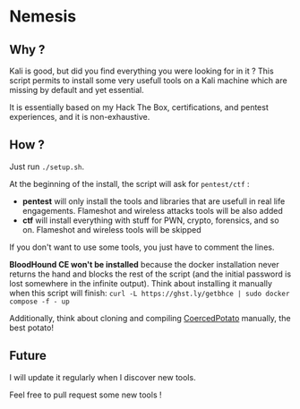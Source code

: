 # Nemesis

## Why ?

Kali is good, but did you find everything you were looking for in it ? This script permits to install some very usefull tools on a Kali machine which are missing by default and yet essential.

It is essentially based on my Hack The Box, certifications, and pentest experiences, and it is non-exhaustive.

## How ?

Just run `./setup.sh`.

At the beginning of the install, the script will ask for `pentest/ctf` : 

* **pentest** will only install the tools and libraries that are usefull in real life engagements. Flameshot and wireless attacks tools will be also added
* **ctf** will install everything with stuff for PWN, crypto, forensics, and so on. Flameshot and wireless tools will be skipped

If you don't want to use some tools, you just have to comment the lines.

**BloodHound CE won't be installed** because the docker installation never returns the hand and blocks the rest of the script (and the initial password is lost somewhere in the infinite output). Think about installing it manually when this script will finish: `curl -L https://ghst.ly/getbhce | sudo docker compose -f - up`

Additionally, think about cloning and compiling [CoercedPotato](https://github.com/Prepouce/CoercedPotato) manually, the best potato!

## Future

I will update it regularly when I discover new tools.

Feel free to pull request some new tools !
